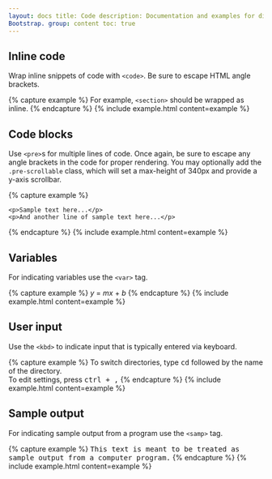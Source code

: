 ```yaml
---
layout: docs title: Code description: Documentation and examples for displaying inline and multiline blocks of code with
Bootstrap. group: content toc: true
---
```


## Inline code

Wrap inline snippets of code with `<code>`. Be sure to escape HTML angle brackets.

{% capture example %} For example, <code>&lt;section&gt;</code> should be wrapped as inline. {% endcapture %} {% include
example.html content=example %}

## Code blocks

Use `<pre>`s for multiple lines of code. Once again, be sure to escape any angle brackets in the code for proper
rendering. You may optionally add the `.pre-scrollable` class, which will set a max-height of 340px and provide a y-axis
scrollbar.

{% capture example %}
<pre><code>&lt;p&gt;Sample text here...&lt;/p&gt;
&lt;p&gt;And another line of sample text here...&lt;/p&gt;
</code></pre>
{% endcapture %} {% include example.html content=example %}

## Variables

For indicating variables use the `<var>` tag.

{% capture example %}
<var>y</var> = <var>m</var><var>x</var> + <var>b</var>
{% endcapture %} {% include example.html content=example %}

## User input

Use the `<kbd>` to indicate input that is typically entered via keyboard.

{% capture example %} To switch directories, type <kbd>cd</kbd> followed by the name of the directory.<br>
To edit settings, press <kbd><kbd>ctrl</kbd> + <kbd>,</kbd></kbd>
{% endcapture %} {% include example.html content=example %}

## Sample output

For indicating sample output from a program use the `<samp>` tag.

{% capture example %}
<samp>This text is meant to be treated as sample output from a computer program.</samp>
{% endcapture %} {% include example.html content=example %}
